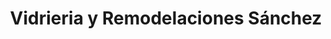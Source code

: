 ---
title: "Vidrieria y Remodelaciones Sánchez"
url: /ereguayquin/vidrieria-y-remodelaciones-sanchez/
shop: supermercado
---